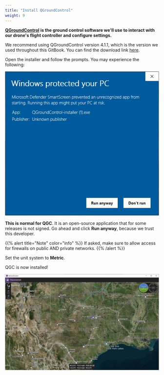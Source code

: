 ```yaml
---
title: "Install QGroundControl"
weight: 9
---
```


**[QGroundControl](http://qgroundcontrol.com/) is the ground control 
software we'll use to interact with  our drone's flight controller and 
configure settings.**

We recommend using QGroundControl version 4.1.1, 
which is the version we used throughout this GitBook. 
You can find the download link 
[here](https://github.com/mavlink/qgroundcontrol/releases/tag/v4.1.1).

Open the installer and follow the prompts. You may experience the following:

![](qgc_defender.JPG)

**This is normal for QGC**. It is an open-source application that for some releases 
is not signed. Go ahead and click **Run anyway**, because we trust this developer.

{{% alert title="Note" color="info" %}}
If asked, make sure to allow access for firewalls on public AND private networks.
{{% /alert %}}

Set the unit system to **Metric**.

QGC is now installed!

![](qgc.JPG)